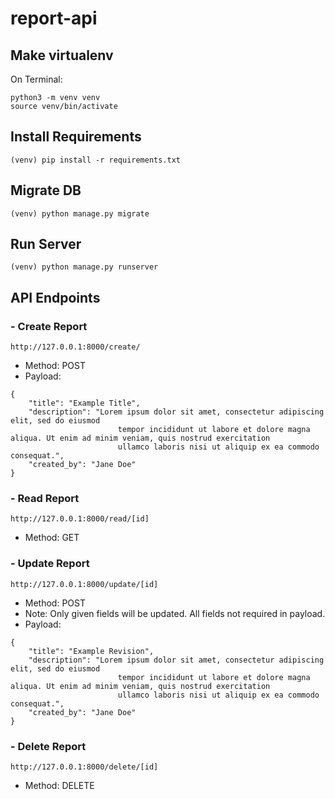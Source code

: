 # report-api

## Make virtualenv
On Terminal:

```
python3 -m venv venv
source venv/bin/activate
```

## Install Requirements
```
(venv) pip install -r requirements.txt
```

## Migrate DB
```
(venv) python manage.py migrate
```

## Run Server
```
(venv) python manage.py runserver
```

## API Endpoints

### - Create Report
`http://127.0.0.1:8000/create/`
- Method: POST
- Payload:
```
{
	"title": "Example Title",
	"description": "Lorem ipsum dolor sit amet, consectetur adipiscing elit, sed do eiusmod 
                        tempor incididunt ut labore et dolore magna aliqua. Ut enim ad minim veniam, quis nostrud exercitation 
                        ullamco laboris nisi ut aliquip ex ea commodo consequat.",
	"created_by": "Jane Doe"
}
```


### - Read Report
`http://127.0.0.1:8000/read/[id]`
- Method: GET

### - Update Report
`http://127.0.0.1:8000/update/[id]`
- Method: POST
- Note: Only given fields will be updated.  All fields not required in payload.
- Payload:
```
{
	"title": "Example Revision",
	"description": "Lorem ipsum dolor sit amet, consectetur adipiscing elit, sed do eiusmod 
                        tempor incididunt ut labore et dolore magna aliqua. Ut enim ad minim veniam, quis nostrud exercitation 
                        ullamco laboris nisi ut aliquip ex ea commodo consequat.",
	"created_by": "Jane Doe"
}
```

### - Delete Report
`http://127.0.0.1:8000/delete/[id]`
- Method: DELETE